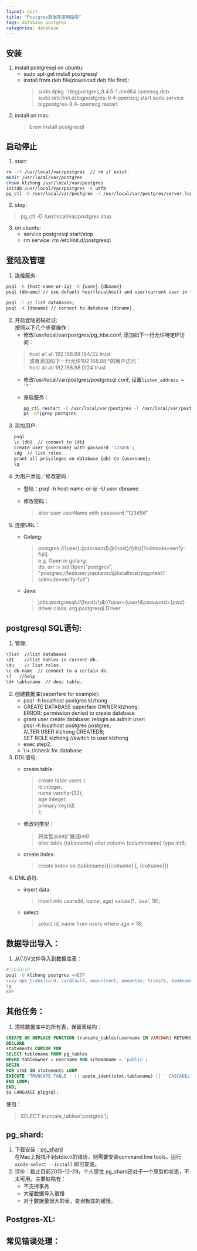 ```yaml
---
layout: post
title: "Postgres数据库使用指南"
tags: database postgres
categories: database
---
```


## 安装  
1. install postgresql on ubuntu:  
    * sudo apt-get install postgresql  
    * install from deb file(download deb file first):  
        > sudo dpkg -i bigpostgres_9.4.5-1.amd64.openscg.deb  
        > sudo /etc/init.d/bigpostgres-9.4-openscg start
        > sudo service bigpostgres-9.4-openscg restart
2. install on mac:  
    >brew install postgresql  

## 启动停止  
1. start:  

~~~bash
rm -rf /usr/local/var/postgres  // rm if exist.
mkdir /usr/local/var/postgres
chown klzhong /usr/local/var/postgres
initdb /usr/local/var/postgres -E utf8
pg_ctl -D /usr/local/var/postgres -l /usr/local/var/postgres/server.log start  
~~~
2. stop:  
>pg_ctl -D /usr/local/var/postgres stop

3. on ubuntu:  
    * service postgresql start/stop
    * rm service: rm /etc/init.d/postgresql

## 登陆及管理  
1. 连接服务:

~~~bash
psql -h {host-name-or-ip} -U {user} {dbname}  
psql {dbname} // use default host(localhost) and user(current user in terminal).

psql -l // list databases;
psql -d {dbname} // connect to database {dbname}.
~~~
2. 开启登陆密码验证:  
按照以下几个步骤操作：  
    * 修改/usr/local/var/postgres/pg_hba.conf, 添加如下一行允许特定IP访问：  
    >host  all  all   192.168.88.164/32   trust  
    或者添加如下一行允许192.168.88.*的用户访问：  
    >host  all  all   192.168.88.0/24   trust  
    * 修改/usr/local/var/postgres/postgresql.conf, 设置`listen_address = '*'`  
    * 重启服务：  

        ~~~bash
        pg_ctl restart -D /usr/local/var/postgres -l /usr/local/var/postgres/server.log
        ps -ef|grep postgres  
        ~~~
3. 添加用户:  

~~~bash
   psql
   \c {db}  // connect to {db}  
   create user {username} with password '123456';  
   \dg  // list roles  
   grant all privileges on database {db} to {username};  
   \q
~~~
4. 为用户添加／修改密码：  
    * 登陆：psql -h host-name-or-ip -U user dbname  
    * 修改密码：  

        >alter user userName with password "123456"
5. 连接URL：
    * Golang:  

        >postgres://{user}:{password}@{host}/{db}[?sslmode=verify-full]  
        >e.g. Open in golang:  
        >db, err := sql.Open("postgres", "postgres://testuser:password@localhost/pqgotest?sslmode=verify-full")  

    * Java:  

        >jdbc:postgresql://{host}/{db}?user={user}&password={pwd}  
        >driver class: org.postgresql.Driver

## postgresql SQL语句:
1. 管理:  

~~~bash
\list  //list databases  
\dt    //list tables in current db.  
\du    // list roles.  
\c db-name  // connect to a certain db.  
\?   //help  
\d+ tablename  // desc table.  
~~~
2. 创建数据库(paperfare for example):  
    * psql -h localhost postgres klzhong  
    * CREATE DATABASE paperfare OWNER klzhong;  
        ERROR:  permission denied to create database  
    * grant user create database: relogin as admin user:  
           psql -h localhost postgres postgres;  
           ALTER USER klzhong CREATEDB;  
           SET ROLE klzhong  //switch to user klzhong  
    * exec step2.  
    * \l+  //check for database  
3. DDL语句:  
    * create table:  

        > create table users (  
        >    id integer,  
        >    name varchar(32),  
        >    age integer,  
        >    primary key(id)  
        > );  

    * 修改列类型：  

        > 将类型从int扩展成int8:  
        > alter table {tablename} alter column {columnname} type int8;  

    * create index:  

        > create index on {tablename}({colname} [, {colname}])  
4. DML语句:  
    * insert data:  

        > insert into users(id, name, age) values(1, 'aaa', 18);  

    * select:  

        > select id, name from users where age = 18;  

## 数据导出导入：  
1. 从CSV文件导入到数据库表：  

~~~bash
#!/bin/sh
psql -U klzhong postgres <<EOF
copy ups_trans(card, cardtail4, amountcent, amountex, transts, bankname) from '/Users/klzhong/temp/trans_sample.csv' delimiter ',' csv;
\q
EOF
~~~

## 其他任务：
1. 清除数据库中的所有表，保留表结构：  

~~~sql
CREATE OR REPLACE FUNCTION truncate_tables(username IN VARCHAR) RETURNS void AS $$
DECLARE
statements CURSOR FOR
SELECT tablename FROM pg_tables
WHERE tableowner = username AND schemaname = 'public';
BEGIN
FOR stmt IN statements LOOP
EXECUTE 'TRUNCATE TABLE ' || quote_ident(stmt.tablename) || ' CASCADE;';
END LOOP;
END;
$$ LANGUAGE plpgsql;
~~~
使用：  
> SELECT truncate_tables('postgres');  

## pg_shard:  
1. 下载安装：[pg_shard](https://github.com/citusdata/pg_shard)  
在Mac上报找不到stdio.h的错误，则需要安装command line tools，运行`xcode-select --install` 即可安装。
2. 评价：截止目前2015-12-29，个人感觉 pg_shard还处于一个原型的状态，不太可用。主要缺陷有：
    * 不支持事务
    * 大量数据导入很慢
    * 对于数据量很大的表，查询极其的缓慢。

## Postgres-XL:  



## 常见错误处理：
